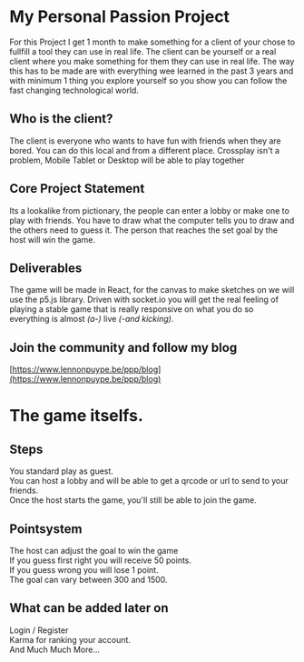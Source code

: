 # My Personal Passion Project
For this Project I get 1 month to make something for a client of your chose to fullfill a tool they can use in real life. The client can be yourself or a real client where you make something for them they can use in real life. The way this has to be made are with everything wee learned in the past 3 years and with minimum 1 thing you explore yourself so you show you can follow the fast changing technological world.

## Who is the client?
The client is everyone who wants to have fun with friends when they are bored. You can do this local and from a different place. Crossplay isn't a problem, Mobile Tablet or Desktop will be able to play together

## Core Project Statement
Its a lookalike from pictionary, the people can enter a lobby or make one to play with friends. You have to draw what the computer tells you to draw and the others need to guess it. The person that reaches the set goal by the host will win the game.

## Deliverables
The game will be made in React, for the canvas to make sketches on we will use the p5.js library. Driven with socket.io you will get the real feeling of playing a stable game that is really responsive on what you do so everything is almost _(a-)_ live _(-and kicking)_.

## Join the community and follow my blog
[https://www.lennonpuype.be/ppp/blog](https://www.lennonpuype.be/ppp/blog)

# The game itselfs.
## Steps
You standard play as guest.
\
You can host a lobby and will be able to get a qrcode or url to send to your friends.
\
Once the host starts the game, you'll still be able to join the game.

## Pointsystem
The host can adjust the goal to win the game
\
If you guess first right you will receive 50 points.
\
If you guess wrong you will lose 1 point.
\
The goal can vary between 300 and 1500.

## What can be added later on
Login / Register
\
Karma for ranking your account.
\
And Much Much More...

